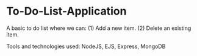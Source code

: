 # To-Do-List-Application
A basic to do list where we can:
(1) Add a new item.
(2) Delete an existing item.


Tools and technologies used: NodeJS, EJS, Express, MongoDB
